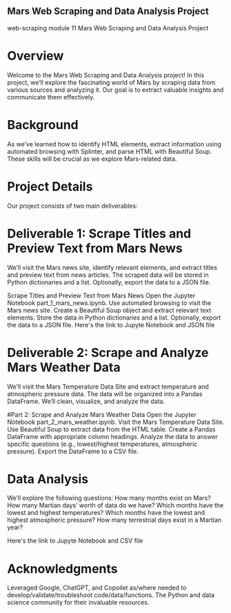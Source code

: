 ## Mars Web Scraping and Data Analysis Project
web-scraping module 11
Mars Web Scraping and Data Analysis Project

# Overview
Welcome to the Mars Web Scraping and Data Analysis project! In this project, we’ll explore the fascinating world of Mars by scraping data from various sources and analyzing it. Our goal is to extract valuable insights and communicate them effectively.

# Background
As we’ve learned how to identify HTML elements, extract information using automated browsing with Splinter, and parse HTML with Beautiful Soup. These skills will be crucial as we explore Mars-related data.

# Project Details
Our project consists of two main deliverables:

# Deliverable 1: Scrape Titles and Preview Text from Mars News
We’ll visit the Mars news site, identify relevant elements, and extract titles and preview text from news articles.
The scraped data will be stored in Python dictionaries and a list.
Optionally, export the data to a JSON file.

Scrape Titles and Preview Text from Mars News
Open the Jupyter Notebook part_1_mars_news.ipynb.
Use automated browsing to visit the Mars news site.
Create a Beautiful Soup object and extract relevant text elements.
Store the data in Python dictionaries and a list.
Optionally, export the data to a JSON file.
Here's the link to Jupyte Notebook and JSON file


# Deliverable 2: Scrape and Analyze Mars Weather Data
We’ll visit the Mars Temperature Data Site and extract temperature and atmospheric pressure data.
The data will be organized into a Pandas DataFrame.
We’ll clean, visualize, and analyze the data.



#Part 2: Scrape and Analyze Mars Weather Data
Open the Jupyter Notebook part_2_mars_weather.ipynb.
Visit the Mars Temperature Data Site.
Use Beautiful Soup to extract data from the HTML table.
Create a Pandas DataFrame with appropriate column headings.
Analyze the data to answer specific questions (e.g., lowest/highest temperatures, atmospheric pressure).
Export the DataFrame to a CSV file.
# Data Analysis
We’ll explore the following questions:
How many months exist on Mars?
How many Martian days’ worth of data do we have?
Which months have the lowest and highest temperatures?
Which months have the lowest and highest atmospheric pressure?
How many terrestrial days exist in a Martian year?

Here's the link to Jupyte Notebook and CSV file


# Acknowledgments
Leveraged Google, ChatGPT, and Copoilet as/where needed to develop/validate/troubleshoot code/data/functions. The Python and data science community for their invaluable resources.